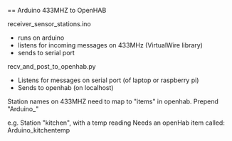 == Arduino 433MHZ to OpenHAB

receiver_sensor_stations.ino
* runs on arduino
* listens for incoming messages on 433MHz (VirtualWire library)
* sends to serial port

recv_and_post_to_openhab.py
* Listens for messages on serial port  (of laptop or raspberry pi)
* Sends to openhab (on localhost)


Station names on 433MHZ need to map to "items" in openhab. Prepend "Arduino_"

e.g. 
  Station "kitchen", with a temp reading Needs an openHab item called:
  Arduino_kitchentemp

